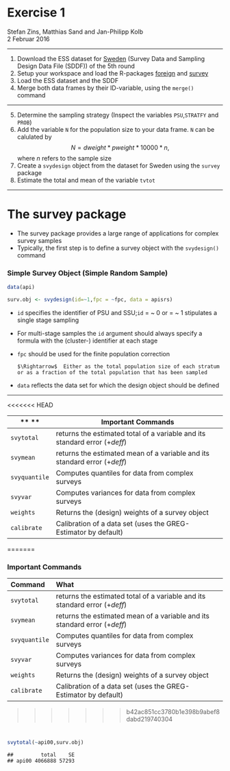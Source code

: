 # Exercise 1
Stefan Zins, Matthias Sand and Jan-Philipp Kolb  
2 Februar 2016  
*** 
1. Download the ESS dataset for [Sweden](http://www.europeansocialsurvey.org/data/country.html?c=sweden) (Survey Data and Sampling Design Data File (SDDF)) of the 5th round
2. Setup your workspace and load the R-packages [foreign](https://cran.r-project.org/web/packages/foreign/foreign.pdf) and [survey](https://cran.r-project.org/web/packages/survey/index.html)
3. Load the ESS dataset and the SDDF
4. Merge both data frames by their ID-variable, using the `merge()` command

***

5. Determine the sampling strategy (Inspect the variables `PSU`,`STRATFY` and `PROB`)
6. Add the variable `N` for the population size to your data frame. `N` can be calulated by
$$N= dweight* pweight *10000*n \text{,}$$
where $n$ refers to the sample size
7. Create a `svydesign` object from the dataset for Sweden using the `survey` package
8. Estimate the total and mean of the variable `tvtot`

*** 
# The survey package
- The survey package provides a large range of applications for complex survey samples
- Typically, the first step is to define a survey object with the `svydesign()` command



### Simple Survey Object (Simple Random Sample)


```r
data(api)

surv.obj <- svydesign(id=~1,fpc = ~fpc, data = apisrs)
```

- `id` specifies the identifier of PSU and SSU;`id` $=$ \~ 0 or $=$ \~ 1 stipulates a single stage sampling
- For multi-stage samples the `id` argument should always specify a formula with the (cluster-) identifier at each stage
- `fpc` should be used for the finite population correction

      $\Rightarrow$  Either as the total population size of each stratum or as a fraction of the total population that has been sampled  
- `data` reflects the data set for which the design object should be defined

***
<<<<<<< HEAD
 
** ** | **Important Commands**
-----------|-----------------------------------------------------------------------------
`svytotal` |  returns the estimated total of a variable  and its standard error ($+ deff$)
`svymean` |  returns the estimated mean of a variable and its standard error ($+ deff$)
`svyquantile` |  Computes quantiles for data from complex surveys
`svyvar` |  Computes variances  for data from complex surveys
`weights` |  Returns the (design) weights of a survey object
`calibrate` | Calibration of a data set (uses the GREG-Estimator by default)
=======
### Important Commands

| Command | What |
|:-------------|:----------------------------------------------------------------------------|
|`svytotal`   |returns the estimated total of a variable and its standard error ($+ deff$) |
|`svymean`     |returns the estimated mean of a variable and its standard error ($+ deff$)   |
|`svyquantile` |Computes quantiles for data from complex surveys                             |
|`svyvar`      |Computes variances  for data from complex surveys                            |
|`weights`     |Returns the (design) weights of a survey object                              |
|`calibrate`   |Calibration of a data set (uses the GREG-Estimator by default)               |
>>>>>>> b42ac851cc3780b1e398b9abef8dabd219740304

# 


```r
svytotal(~api00,surv.obj)
```

```
##         total    SE
## api00 4066888 57293
```



